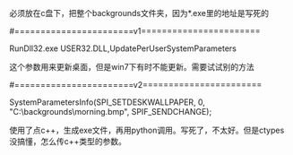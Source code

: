 必须放在c盘下，把整个backgrounds文件夹，因为*.exe里的地址是写死的

#=======================v1=======================

RunDll32.exe USER32.DLL,UpdatePerUserSystemParameters

这个参数用来更新桌面，但是win7下有时不能更新。需要试试别的方法



#=======================v2=======================

SystemParametersInfo(SPI_SETDESKWALLPAPER, 0, "C:\\backgrounds\\morning.bmp", SPIF_SENDCHANGE);

使用了点c++，生成exe文件，再用python调用。写死了，不太好。但是ctypes没搞懂，怎么传c++类型的参数。
